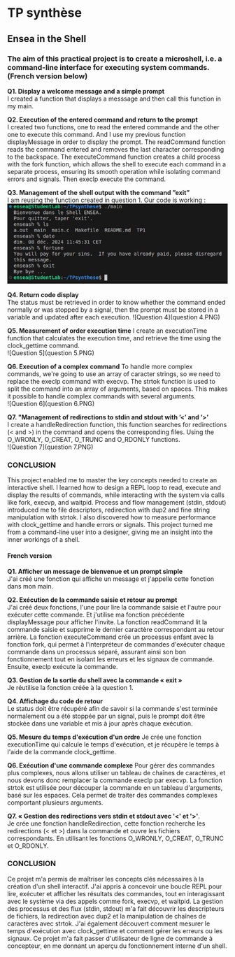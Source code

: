 # TP synthèse
## Ensea in the Shell
### The aim of this practical project is to create a microshell, i.e. a command-line interface for executing system commands. (French version below)


**Q1. Display a welcome message and a simple prompt**    
I created a function that displays a messsage and then call this function in my main.

**Q2. Execution of the entered command and return to the prompt**  
I created two functions, one to read the entered commande and the other one to execute this command. And I use my previous function displayMessage in order to display the prompt. The readCommand function reads the command entered and removes the last character corresponding to the backspace. The executeCommand function creates a child process with the fork function, which allows the shell to execute each command in a separate process, ensuring its smooth operation while isolating command errors and signals. Then execlp execute the command.

**Q3. Management of the shell output with the command ”exit”**  
I am reusing the function created in question 1. Our code is working :  
![Microshell](microshell.PNG)

**Q4. Return code display**  
The status must be retrieved in order to know whether the command ended normally or was stopped by a signal, then the prompt must be stored in a variable and updated after each execution.
![Question 4](question 4.PNG)

**Q5. Measurement of order execution time** 
I create an executionTime function that calculates the execution time, and retrieve the time using the clock_gettime command.   
![Question 5](question 5.PNG)

**Q6. Execution of a complex command**
To handle more complex commands, we're going to use an array of caracter strings, so we need to replace the execlp command with execvp. The strtok function is used to split the command into an array of arguments, based on spaces. This makes it possible to handle complex commands with several arguments.  
![Question 6](question 6.PNG)

**Q7. "Management of redirections to stdin and stdout with ’<’ and ’>’**  
I create a handleRedirection function, this function searches for redirections (< and >) in the command and opens the corresponding files. Using the O_WRONLY, O_CREAT, O_TRUNC and O_RDONLY functions.  
![Question 7](question 7.PNG)

### CONCLUSION  
This project enabled me to master the key concepts needed to create an interactive shell. I learned how to design a REPL loop to read, execute and display the results of commands, while interacting with the system via calls like fork, execvp, and waitpid. Process and flow management (stdin, stdout) introduced me to file descriptors, redirection with dup2 and fine string manipulation with strtok. I also discovered how to measure performance with clock_gettime and handle errors or signals. This project turned me from a command-line user into a designer, giving me an insight into the inner workings of a shell.


#### French version

**Q1. Afficher un message de bienvenue et un prompt simple**    
J'ai créé une fonction qui affiche un message et j'appelle cette fonction dans mon main.

**Q2. Exécution de la commande saisie et retour au prompt**  
J'ai créé deux fonctions, l'une pour lire la commande saisie et l'autre pour exécuter cette commande. Et j'utilise ma fonction précédente displayMessage pour afficher l'invite. La fonction readCommand lit la commande saisie et supprime le dernier caractère correspondant au retour arrière. La fonction executeCommand crée un processus enfant avec la fonction fork, qui permet à l'interpréteur de commandes d'exécuter chaque commande dans un processus séparé, assurant ainsi son bon fonctionnement tout en isolant les erreurs et les signaux de commande. Ensuite, execlp exécute la commande.

**Q3. Gestion de la sortie du shell avec la commande « exit »**  
Je réutilise la fonction créée à la question 1.  

**Q4. Affichage du code de retour**  
Le status doit être récupéré afin de savoir si la commande s'est terminée normalement ou a été stoppée par un signal, puis le prompt doit être stockée dans une variable et mis à jour après chaque exécution.  

**Q5. Mesure du temps d'exécution d'un ordre** 
Je crée une fonction executionTime qui calcule le temps d'exécution, et je récupère le temps à l'aide de la commande clock_gettime.  

**Q6. Exécution d'une commande complexe**
Pour gérer des commandes plus complexes, nous allons utiliser un tableau de chaînes de caractères, et nous devons donc remplacer la commande execlp par execvp. La fonction strtok est utilisée pour découper la commande en un tableau d'arguments, basé sur les espaces. Cela permet de traiter des commandes complexes comportant plusieurs arguments.  

**Q7. « Gestion des redirections vers stdin et stdout avec '<' et '>'**.  
Je crée une fonction handleRedirection, cette fonction recherche les redirections (< et >) dans la commande et ouvre les fichiers correspondants. En utilisant les fonctions O_WRONLY, O_CREAT, O_TRUNC et O_RDONLY.  

### CONCLUSION  
Ce projet m'a permis de maîtriser les concepts clés nécessaires à la création d'un shell interactif. J'ai appris à concevoir une boucle REPL pour lire, exécuter et afficher les résultats des commandes, tout en interagissant avec le système via des appels comme fork, execvp, et waitpid. La gestion des processus et des flux (stdin, stdout) m'a fait découvrir les descripteurs de fichiers, la redirection avec dup2 et la manipulation de chaînes de caractères avec strtok. J'ai également découvert comment mesurer le temps d'exécution avec clock_gettime et comment gérer les erreurs ou les signaux. Ce projet m'a fait passer d'utilisateur de ligne de commande à concepteur, en me donnant un aperçu du fonctionnement interne d'un shell.
